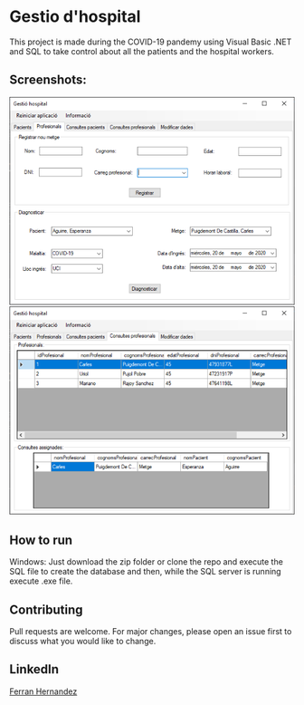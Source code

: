 # Gestio d'hospital

This project is made during the COVID-19 pandemy using Visual Basic .NET and SQL to take control about all the patients and the hospital workers.

## Screenshots:

![Imagen aplicacion hecha en Visual Basic .NET](https://github.com/Ferranv3/Demos/blob/master/GestioHospital/GestioHospitalVisualBasic.PNG) ![Imagen 2 aplicacion hecha en Visual Basic .NET](https://github.com/Ferranv3/Demos/blob/master/GestioHospital/GestioHospital2VisualBasic.PNG)

## How to run
Windows:
Just download the zip folder or clone the repo and execute the SQL file to create the database and then, while the SQL server is running execute .exe file.

## Contributing
Pull requests are welcome. For major changes, please open an issue first to discuss what you would like to change.

## LinkedIn
[Ferran Hernandez](https://es.linkedin.com/in/ferran-hernández-510642187)